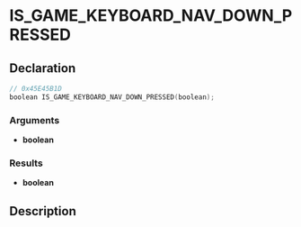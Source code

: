 # IS_GAME_KEYBOARD_NAV_DOWN_PRESSED

## Declaration
```cpp
// 0x45E45B1D
boolean IS_GAME_KEYBOARD_NAV_DOWN_PRESSED(boolean);
```

### Arguments
- **boolean**

### Results
- **boolean**

## Description
